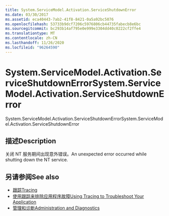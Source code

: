 ```yaml
---
title: System.ServiceModel.Activation.ServiceShutdownError
ms.date: 03/30/2017
ms.assetid: eca40443-7ab2-41f8-8421-0a5a92bc5076
ms.openlocfilehash: 53733b9dcf7206c5976806cb44735fabecb8e6bc
ms.sourcegitcommit: bc293b14af795e0e999e3304dd40c0222cf2ffe4
ms.translationtype: MT
ms.contentlocale: zh-CN
ms.lasthandoff: 11/26/2020
ms.locfileid: "96264590"
---
```

# <a name="systemservicemodelactivationserviceshutdownerror"></a><span data-ttu-id="34253-102">System.ServiceModel.Activation.ServiceShutdownError</span><span class="sxs-lookup"><span data-stu-id="34253-102">System.ServiceModel.Activation.ServiceShutdownError</span></span>

<span data-ttu-id="34253-103">System.ServiceModel.Activation.ServiceShutdownError</span><span class="sxs-lookup"><span data-stu-id="34253-103">System.ServiceModel.Activation.ServiceShutdownError</span></span>  
  
## <a name="description"></a><span data-ttu-id="34253-104">描述</span><span class="sxs-lookup"><span data-stu-id="34253-104">Description</span></span>  

 <span data-ttu-id="34253-105">关闭 NT 服务期间出现意外错误。</span><span class="sxs-lookup"><span data-stu-id="34253-105">An unexpected error occurred while shutting down the NT service.</span></span>  
  
## <a name="see-also"></a><span data-ttu-id="34253-106">另请参阅</span><span class="sxs-lookup"><span data-stu-id="34253-106">See also</span></span>

- [<span data-ttu-id="34253-107">跟踪</span><span class="sxs-lookup"><span data-stu-id="34253-107">Tracing</span></span>](index.md)
- [<span data-ttu-id="34253-108">使用跟踪来排除应用程序故障</span><span class="sxs-lookup"><span data-stu-id="34253-108">Using Tracing to Troubleshoot Your Application</span></span>](using-tracing-to-troubleshoot-your-application.md)
- [<span data-ttu-id="34253-109">管理和诊断</span><span class="sxs-lookup"><span data-stu-id="34253-109">Administration and Diagnostics</span></span>](../index.md)
